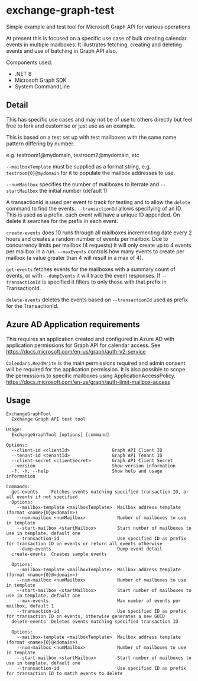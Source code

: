 # exchange-graph-test

Simple example and test tool for Microsoft Graph API for various operations

At present this is focused on a specific use case of bulk creating calendar events in multiple mailboxes.
It illustrates fetching, creating and deleting events and use of batching in Graph API also.

Components used:

* .NET 8
* Microsoft Graph SDK
* System.CommandLine

## Detail

This has specific use cases and may not be of use to others directly but feel free to fork and customise or just use as an example.

This is based on a test set up with test mailboxes with the same name pattern differing by number.

e.g. testroom1@mydomain, testroom2@mydomain, etc

`--mailboxTemplate` must be supplied as a format string, e.g. `testroom{0}@mydomain` for it to populate the mailbox addresses to use.

`--numMailbox` specifies the number of mailboxes to iterrate and `--startMailbox` the initial number (default 1)

A transactionId is used per event to track for testing and to allow the `delete` command to find the events. `--transactionId` allows specifying of an ID. This is used as a prefix, each event will have a unique ID appended. On delete it searches for the prefix in each event.

`create-events` does 10 runs through all mailboxes incrementing date every 2 hours and creates a random number of events per mailbox. Due to concurrency limits per mailbox (4 requests) it will only create up to 4 events per mailbox in a run. `--maxEvents` controls how many events to create per mailbox (a value greater than 4 will result in a max of 4).

`get-events` fetches events for the mailboxes with a summary count of events, or with `--dumpEvents` it will trace the event responses. If `--transactionId` is specified it filters to only those with that prefix in TransactionId.

`delete-events` deletes the events based on `--transactionId` used as prefix for the TransactionId.

## Azure AD Application requirements

This requires an application created and configured in Azure AD with application permissions for Graph API for calendar access. See https://docs.microsoft.com/en-us/graph/auth-v2-service

`Calendars.ReadWrite` is the main permissions required and admin consent will be required for the application permission. It is also possible to scope the permissions to specific mailboxes using ApplicationAccessPolicy. https://docs.microsoft.com/en-us/graph/auth-limit-mailbox-access


## Usage

```
ExchangeGraphTool
  Exchange Graph API test tool

Usage:
  ExchangeGraphTool [options] [command]

Options:
  --client-id <clientId>                Graph API Client ID
  --tenant-id <tenantId>                Graph API Tenant ID
  --client-secret <clientSecret>        Graph API Client Secret
  --version                             Show version information
  -?, -h, --help                        Show help and usage information

Commands:
  get-events     Fetches events matching specified transaction ID, or all events if not specified
  Options:
    --mailbox-template <mailboxTemplate>  Mailbox address template (format <name>{0}@<domain>)
    --num-mailbox <numMailbox>            Number of mailboxes to use in template
    --start-mailbox <startMailbox>        Start number of mailboxes to use in template, default one
    --transaction-id                      Use specified ID as prefix for transaction ID on events or return all events otherwise
    --dump-events                         Dump event detail
  create-events  Creates sample events

  Options:
    --mailbox-template <mailboxTemplate>  Mailbox address template (format <name>{0}@<domain>)
    --num-mailbox <numMailbox>            Number of mailboxes to use in template
    --start-mailbox <startMailbox>        Start number of mailboxes to use in template, default one
    --max-events                          Max number of events per mailbox, default 1
    --transaction-id                      Use specified ID as prefix for transaction ID on events, otherwise generates a new GUID
  delete-events  Deletes events matching specified transaction ID

  Options:
    --mailbox-template <mailboxTemplate>  Mailbox address template (format <name>{0}@<domain>)
    --num-mailbox <numMailbox>            Number of mailboxes to use in template
    --start-mailbox <startMailbox>        Start number of mailboxes to use in template, default one
    --transaction-id                      Use specified ID as prefix for transaction ID to match events to delete
 ```
 
 
